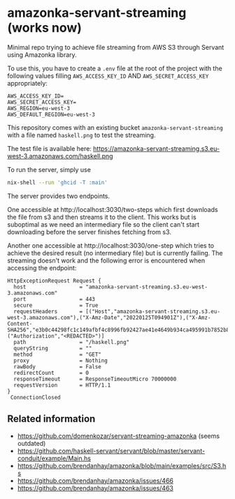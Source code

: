 # amazonka-servant-streaming (works now)

Minimal repo trying to achieve file streaming from AWS S3 through Servant using Amazonka library.

To use this, you have to create a `.env` file at the root of the project with the following values filling `AWS_ACCESS_KEY_ID` AND `AWS_SECRET_ACCESS_KEY` appropriately:

```
AWS_ACCESS_KEY_ID=
AWS_SECRET_ACCESS_KEY=
AWS_REGION=eu-west-3
AWS_DEFAULT_REGION=eu-west-3
```

This repository comes with an existing bucket `amazonka-servant-streaming` with a file named `haskell.png` to test the streaming.

The test file is available here: https://amazonka-servant-streaming.s3.eu-west-3.amazonaws.com/haskell.png

To run the server, simply use

```sh
nix-shell --run 'ghcid -T :main'
```

The server provides two endpoints.

One accessible at http://localhost:3030/two-steps which first downloads the file from s3 and then streams it to the client.
This works but is suboptimal as we need an intermediary file so the client can't start downloading before the server finishes fetching from s3.

Another one accessible at http://localhost:3030/one-step which tries to achieve the desired result (no intermediary file) but is currently failing.
The streaming doesn't work and the following error is encountered when accessing the endpoint:

```
HttpExceptionRequest Request {
  host                 = "amazonka-servant-streaming.s3.eu-west-3.amazonaws.com"
  port                 = 443
  secure               = True
  requestHeaders       = [("Host","amazonka-servant-streaming.s3.eu-west-3.amazonaws.com"),("X-Amz-Date","20220125T094901Z"),("X-Amz-Content-SHA256","e3b0c44298fc1c149afbf4c8996fb92427ae41e4649b934ca495991b7852b855"),("Authorization","<REDACTED>")]
  path                 = "/haskell.png"
  queryString          = ""
  method               = "GET"
  proxy                = Nothing
  rawBody              = False
  redirectCount        = 0
  responseTimeout      = ResponseTimeoutMicro 70000000
  requestVersion       = HTTP/1.1
}
 ConnectionClosed
 ```

## Related information

- https://github.com/domenkozar/servant-streaming-amazonka (seems outdated)
- https://github.com/haskell-servant/servant/blob/master/servant-conduit/example/Main.hs
- https://github.com/brendanhay/amazonka/blob/main/examples/src/S3.hs
- https://github.com/brendanhay/amazonka/issues/466
- https://github.com/brendanhay/amazonka/issues/463

